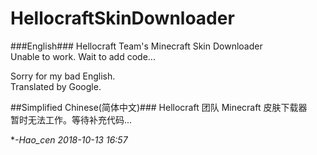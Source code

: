 # HellocraftSkinDownloader

###English###
Hellocraft Team's Minecraft Skin Downloader   
Unable to work. Wait to add code...   
  
Sorry for my bad English.  
Translated by Google.  
  
##Simplified Chinese(简体中文)### 
Hellocraft 团队 Minecraft 皮肤下载器  
暂时无法工作。等待补充代码...  
  
  
  **-Hao_cen 2018-10-13 16:57*